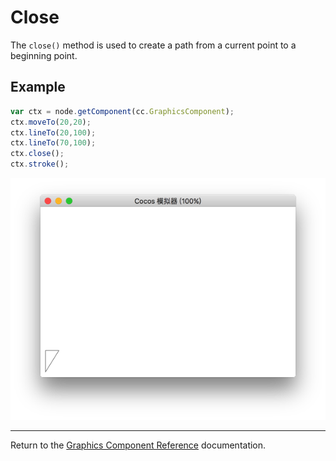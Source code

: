 # Close

The `close()` method is used to create a path from a current point to a beginning point.

## Example

```javascript
var ctx = node.getComponent(cc.GraphicsComponent);
ctx.moveTo(20,20);
ctx.lineTo(20,100);
ctx.lineTo(70,100);
ctx.close();
ctx.stroke();
```

<a href="close.png"><img src="close.png"></a>

<hr>

Return to the [Graphics Component Reference](../graphics.md) documentation.
